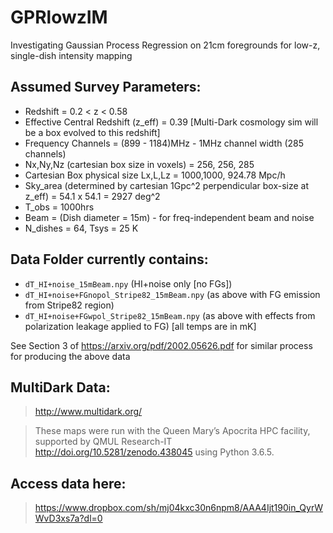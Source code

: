 # GPRlowzIM
Investigating Gaussian Process Regression on 21cm foregrounds for low-z, single-dish intensity mapping

## Assumed Survey Parameters:

 - Redshift = 0.2 < z < 0.58
 - Effective Central Redshift (z_eff) = 0.39 [Multi-Dark cosmology sim will be a box evolved to this redshift]
 - Frequency Channels = (899 - 1184)MHz - 1MHz channel width (285 channels)
 - Nx,Ny,Nz (cartesian box size in voxels) = 256, 256, 285
 - Cartesian Box physical size Lx,L,Lz = 1000,1000, 924.78 Mpc/h
 - Sky_area (determined by cartesian 1Gpc^2 perpendicular box-size at z_eff) = 54.1 x 54.1 = 2927 deg^2
 - T_obs = 1000hrs
 - Beam = (Dish diameter = 15m) - for freq-independent beam and noise
 - N_dishes = 64, Tsys = 25 K

## Data Folder currently contains:
 - `dT_HI+noise_15mBeam.npy` (HI+noise only [no FGs])
 - `dT_HI+noise+FGnopol_Stripe82_15mBeam.npy` (as above with FG emission from Stripe82 region)
 - `dT_HI+noise+FGwpol_Stripe82_15mBeam.npy` (as above with effects from polarization leakage applied to FG)
[all temps are in mK]

See Section 3 of https://arxiv.org/pdf/2002.05626.pdf for similar process for producing the above data

## MultiDark Data:

> http://www.multidark.org/

>These maps were run with the Queen Mary’s
Apocrita HPC facility, supported by QMUL Research-IT
http://doi.org/10.5281/zenodo.438045 using Python 3.6.5.

## Access data here:

> https://www.dropbox.com/sh/mj04kxc30n6npm8/AAA4Ijt190in_QyrWWvD3xs7a?dl=0
